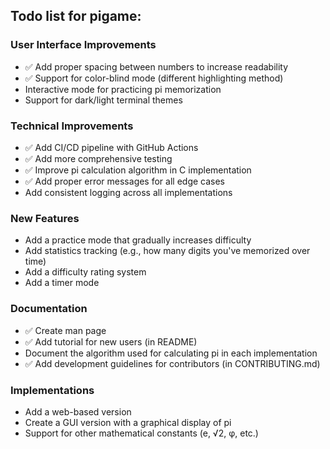 ## Todo list for pigame:

### User Interface Improvements
* ✅ Add proper spacing between numbers to increase readability
* ✅ Support for color-blind mode (different highlighting method)
* Interactive mode for practicing pi memorization
* Support for dark/light terminal themes

### Technical Improvements
* ✅ Add CI/CD pipeline with GitHub Actions
* ✅ Add more comprehensive testing
* ✅ Improve pi calculation algorithm in C implementation
* ✅ Add proper error messages for all edge cases
* Add consistent logging across all implementations

### New Features
* Add a practice mode that gradually increases difficulty
* Add statistics tracking (e.g., how many digits you've memorized over time)
* Add a difficulty rating system
* Add a timer mode

### Documentation
* ✅ Create man page
* ✅ Add tutorial for new users (in README)
* Document the algorithm used for calculating pi in each implementation
* ✅ Add development guidelines for contributors (in CONTRIBUTING.md)

### Implementations
* Add a web-based version
* Create a GUI version with a graphical display of pi
* Support for other mathematical constants (e, √2, φ, etc.)